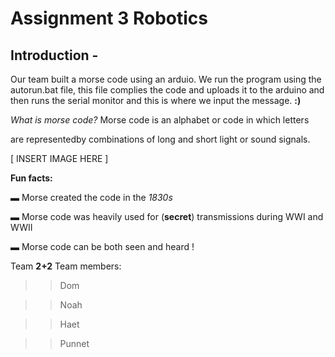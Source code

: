 # Assignment 3 Robotics 

## Introduction - 

Our team built a morse code using an arduio.
We run the program using the autorun.bat file,
this file complies the code and uploads it to the
arduino and then runs the serial monitor
and this is  where we input the message. **:)**  



_What is morse code?_
Morse code is an alphabet or code in which letters



are representedby combinations of long and short light or sound signals.







[ INSERT IMAGE HERE ]






**Fun facts:** 





▬ Morse created the code in the _1830s_




▬ Morse code was heavily used for (**secret**) transmissions during WWI and WWII 




▬ Morse code can be both seen and heard !

Team **2+2**
Team members:
>>    Dom

>>    Noah 

>>    Haet

>>    Punnet 

